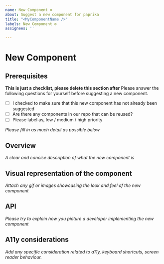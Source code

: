 ```yaml
---
name: New Component ⚙️
about: Suggest a new component for paprika
title: "<MyComponentName />"
labels: New Component ⚙️
assignees: ''

---
```

# New Component
## Prerequisites
**This is just a checklist, please delete this section after**
Please answer the following questions for yourself before suggesting a new component.
- [ ] I checked to make sure that this new component has not already been suggested
- [ ] Are there any components in our repo that can be reused?
- [ ] Please label as, low / medium / high priority

*Please fill in as much detail as possible below*

## Overview
*A clear and concise description of what the new component is*

## Visual representation of the component
*Attach any gif or images showcasing the look and feel of the new component*

## API
*Please try to explain how you picture a developer implementing the new component*

## A11y considerations
*Add any specific consideration related to a11y, keyboard shortcuts, screen reader behaviour.*
